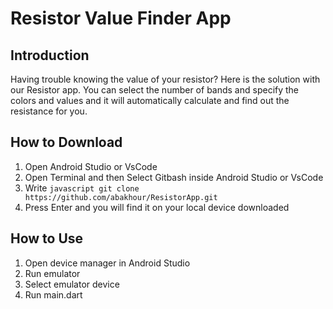 # Resistor Value Finder App

## Introduction

Having trouble knowing the value of your resistor? Here is the solution with our Resistor app. You can select the number of bands and specify the colors and values and it will automatically calculate and find out the resistance for you.

## How to Download

1. Open Android Studio or VsCode
2. Open Terminal and then Select Gitbash inside Android Studio or VsCode
3. Write ```javascript git clone https://github.com/abakhour/ResistorApp.git ```
4. Press Enter and you will find it on your local device downloaded

## How to Use

1. Open device manager in Android Studio
2. Run emulator
3. Select emulator device
4. Run main.dart